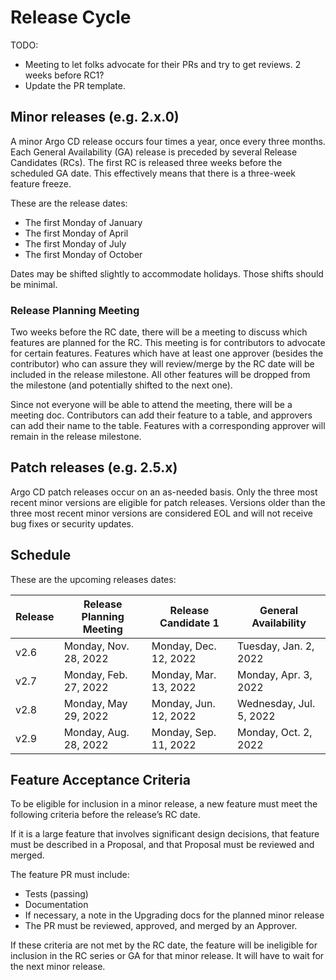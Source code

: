 # Release Cycle

TODO:
* Meeting to let folks advocate for their PRs and try to get reviews. 2 weeks before RC1?
* Update the PR template.

## Minor releases (e.g. 2.x.0)

A minor Argo CD release occurs four times a year, once every three months. Each General Availability (GA) release is 
preceded by several Release Candidates (RCs). The first RC is released three weeks before the scheduled GA date. This 
effectively means that there is a three-week feature freeze.

These are the release dates:
* The first Monday of January
* The first Monday of April
* The first Monday of July
* The first Monday of October

Dates may be shifted slightly to accommodate holidays. Those shifts should be minimal.

### Release Planning Meeting

Two weeks before the RC date, there will be a meeting to discuss which features are planned for the RC. This meeting is
for contributors to advocate for certain features. Features which have at least one approver (besides the contributor) 
who can assure they will review/merge by the RC date will be included in the release milestone. All other features will
be dropped from the milestone (and potentially shifted to the next one).

Since not everyone will be able to attend the meeting, there will be a meeting doc. Contributors can add their feature
to a table, and approvers can add their name to the table. Features with a corresponding approver will remain in the 
release milestone.

## Patch releases (e.g. 2.5.x)

Argo CD patch releases occur on an as-needed basis. Only the three most recent minor versions are eligible for patch 
releases. Versions older than the three most recent minor versions are considered EOL and will not receive bug fixes or 
security updates.

## Schedule

These are the upcoming releases dates:

| Release | Release Planning Meeting | Release Candidate 1   | General Availability    |
|---------|--------------------------|-----------------------|-------------------------|
| v2.6    | Monday, Nov. 28, 2022    | Monday, Dec. 12, 2022 | Tuesday, Jan. 2, 2022   |
| v2.7    | Monday, Feb. 27, 2022    | Monday, Mar. 13, 2022 | Monday, Apr. 3, 2022    |
| v2.8    | Monday, May 29, 2022     | Monday, Jun. 12, 2022 | Wednesday, Jul. 5, 2022 |
| v2.9    | Monday, Aug. 28, 2022    | Monday, Sep. 11, 2022 | Monday, Oct. 2, 2022    |

## Feature Acceptance Criteria

To be eligible for inclusion in a minor release, a new feature must meet the following criteria before the release’s RC 
date.

If it is a large feature that involves significant design decisions, that feature must be described in a Proposal, and 
that Proposal must be reviewed and merged.

The feature PR must include:

* Tests (passing)
* Documentation
* If necessary, a note in the Upgrading docs for the planned minor release
* The PR must be reviewed, approved, and merged by an Approver.

If these criteria are not met by the RC date, the feature will be ineligible for inclusion in the RC series or GA for 
that minor release. It will have to wait for the next minor release.
